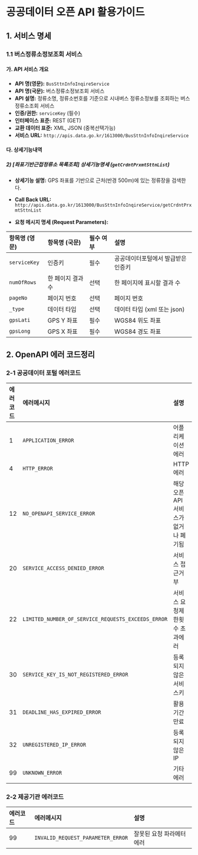 # 공공데이터 오픈 API 활용가이드

## 1. 서비스 명세

### 1.1 버스정류소정보조회 서비스

#### 가. API 서비스 개요

*   **API 명(영문):** `BusSttnInfoInqireService`
*   **API 명(국문):** 버스정류소정보조회 서비스
*   **API 설명:** 정류소명, 정류소번호를 기준으로 시내버스 정류소정보를 조회하는 버스정류소조회 서비스
*   **인증/권한:** `serviceKey` (필수)
*   **인터페이스 표준:** REST (GET)
*   **교환 데이터 표준:** XML, JSON (중복선택가능)
*   **서비스 URL:** `http://apis.data.go.kr/1613000/BusSttnInfoInqireService`

#### 다. 상세기능내역

##### 2) [좌표기반근접정류소 목록조회] 상세기능명세 (`getCrdntPrxmtSttnList`)

*   **상세기능 설명:** GPS 좌표를 기반으로 근처(반경 500m)에 있는 정류장을 검색한다.
*   **Call Back URL:** `http://apis.data.go.kr/1613000/BusSttnInfoInqireService/getCrdntPrxmtSttnList`

*   **요청 메시지 명세 (Request Parameters):**

| 항목명 (영문) | 항목명 (국문) | 필수 여부 | 설명 |
| :------------ | :------------ | :------ | :--- |
| `serviceKey`  | 인증키        | 필수    | 공공데이터포털에서 발급받은 인증키 |
| `numOfRows`   | 한 페이지 결과 수 | 선택    | 한 페이지에 표시할 결과 수 |
| `pageNo`      | 페이지 번호   | 선택    | 페이지 번호 |
| `_type`       | 데이터 타입   | 선택    | 데이터 타입 (xml 또는 json) |
| `gpsLati`     | GPS Y 좌표  | 필수    | WGS84 위도 좌표 |
| `gpsLong`     | GPS X 좌표  | 필수    | WGS84 경도 좌표 |

## 2. OpenAPI 에러 코드정리

### 2-1 공공데이터 포털 에러코드

| 에러코드 | 에러메시지                       | 설명                               |
| :------- | :------------------------------- | :--------------------------------- |
| 1        | `APPLICATION_ERROR`              | 어플리케이션 에러                  |
| 4        | `HTTP_ERROR`                     | HTTP 에러                          |
| 12       | `NO_OPENAPI_SERVICE_ERROR`       | 해당 오픈 API 서비스가 없거나 폐기됨 |
| 20       | `SERVICE_ACCESS_DENIED_ERROR`    | 서비스 접근거부                    |
| 22       | `LIMITED_NUMBER_OF_SERVICE_REQUESTS_EXCEEDS_ERROR` | 서비스 요청제한횟수 초과에러       |
| 30       | `SERVICE_KEY_IS_NOT_REGISTERED_ERROR` | 등록되지 않은 서비스키             |
| 31       | `DEADLINE_HAS_EXPIRED_ERROR`     | 활용기간 만료                      |
| 32       | `UNREGISTERED_IP_ERROR`          | 등록되지 않은 IP                   |
| 99       | `UNKNOWN_ERROR`                  | 기타에러                           |

### 2-2 제공기관 에러코드

| 에러코드 | 에러메시지                       | 설명                 |
| :------- | :------------------------------- | :------------------- |
| 99       | `INVALID_REQUEST_PARAMETER_ERROR` | 잘못된 요청 파라메터 에러 |